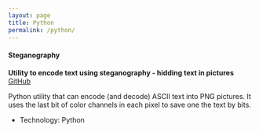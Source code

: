 ```yaml
---
layout: page
title: Python
permalink: /python/
---
```


#### Steganography

**Utility to encode text using steganography - hidding text in pictures** [GitHub](https://github.com/bliakher/cobble)

Python utility that can encode (and decode) ASCII text into PNG pictures. It uses the last bit of color channels in each pixel to save one the text by bits.

- Technology: Python